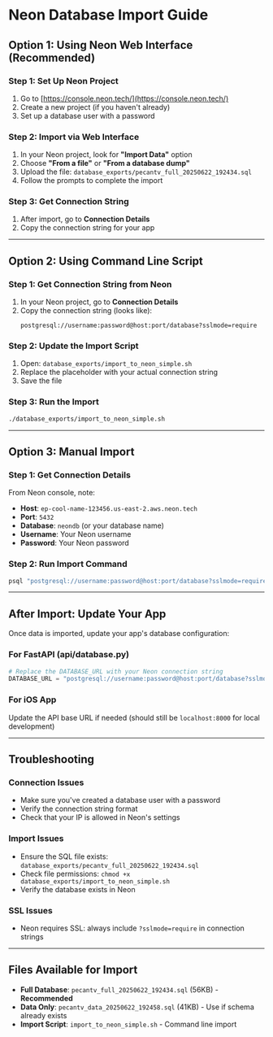 # Neon Database Import Guide

## Option 1: Using Neon Web Interface (Recommended)

### Step 1: Set Up Neon Project
1. Go to [https://console.neon.tech/](https://console.neon.tech/)
2. Create a new project (if you haven't already)
3. Set up a database user with a password

### Step 2: Import via Web Interface
1. In your Neon project, look for **"Import Data"** option
2. Choose **"From a file"** or **"From a database dump"**
3. Upload the file: `database_exports/pecantv_full_20250622_192434.sql`
4. Follow the prompts to complete the import

### Step 3: Get Connection String
1. After import, go to **Connection Details**
2. Copy the connection string for your app

---

## Option 2: Using Command Line Script

### Step 1: Get Connection String from Neon
1. In your Neon project, go to **Connection Details**
2. Copy the connection string (looks like):
   ```
   postgresql://username:password@host:port/database?sslmode=require
   ```

### Step 2: Update the Import Script
1. Open: `database_exports/import_to_neon_simple.sh`
2. Replace the placeholder with your actual connection string
3. Save the file

### Step 3: Run the Import
```bash
./database_exports/import_to_neon_simple.sh
```

---

## Option 3: Manual Import

### Step 1: Get Connection Details
From Neon console, note:
- **Host**: `ep-cool-name-123456.us-east-2.aws.neon.tech`
- **Port**: `5432`
- **Database**: `neondb` (or your database name)
- **Username**: Your Neon username
- **Password**: Your Neon password

### Step 2: Run Import Command
```bash
psql "postgresql://username:password@host:port/database?sslmode=require" < database_exports/pecantv_full_20250622_192434.sql
```

---

## After Import: Update Your App

Once data is imported, update your app's database configuration:

### For FastAPI (api/database.py)
```python
# Replace the DATABASE_URL with your Neon connection string
DATABASE_URL = "postgresql://username:password@host:port/database?sslmode=require"
```

### For iOS App
Update the API base URL if needed (should still be `localhost:8000` for local development)

---

## Troubleshooting

### Connection Issues
- Make sure you've created a database user with a password
- Verify the connection string format
- Check that your IP is allowed in Neon's settings

### Import Issues
- Ensure the SQL file exists: `database_exports/pecantv_full_20250622_192434.sql`
- Check file permissions: `chmod +x database_exports/import_to_neon_simple.sh`
- Verify the database exists in Neon

### SSL Issues
- Neon requires SSL: always include `?sslmode=require` in connection strings

---

## Files Available for Import

- **Full Database**: `pecantv_full_20250622_192434.sql` (56KB) - **Recommended**
- **Data Only**: `pecantv_data_20250622_192458.sql` (41KB) - Use if schema already exists
- **Import Script**: `import_to_neon_simple.sh` - Command line import 